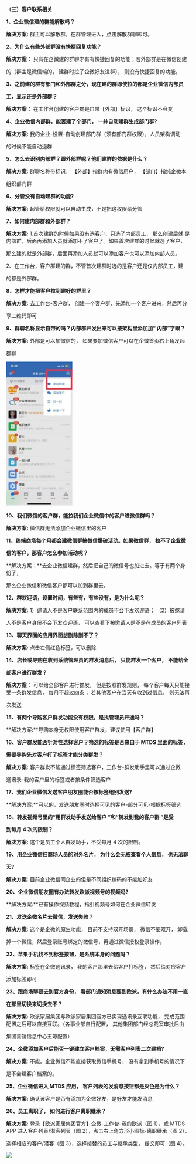 ﻿﻿**（三）客户联系相关**

**1、企业微信建的群能解散吗？**

**解决方案:** 群主可以解散群，在群管理进入，点击解散群聊即可。




**2、为什么有些外部群没有快捷回复功能？**

**解决方案：** 只有在企微建的群聊才有有快捷回复的功能；若外部群是在微信创建

的（群主是微信端的，  建群时拉了企微好友进群），  则没有快捷回复的功能。




**3、之前建的群有部门和外部群之分，现在建的群即使拉的都是企业微信内部员**

**工，显示还是外部群？**

**解决方案：**  在工作台创建的客户群是自带【外部】标识，  这个标识不会变




**4、企业微信内部群，能否建了个部门，  一并自动建群生成部门群?**

**解决方案:** 我的企业-设置-自动创建部门群（须有部门群权限），人员架构调动

的时候不能自动退群



<a name="bookmark40"></a>**5、怎么去识别内部群？跟外部群呢？他们建群的依据是什么？**

**解决方案:** 群聊名称带标识，  【外部】指群内有微信用户，   【部门】指纯企微本

组织部门群




<a name="bookmark41"></a>**6、分管没有自动建群的功能?**

**解决方案:** 超管给权限就可以自动生成，不是把这权限给分管




<a name="bookmark42"></a>**7、如何建内部群和外部群？**

**解决方案:** 1.首次建群的时候如果没有选客户，只选了内部员工， 那么创建后就  是内部群，后面再添加人员就添加不了客户了。如果首次建群的时候就选了客户，

那么建的就是外部群，后面再添加人员就可以添加客户也可以添加内部人员。

2、在工作台，客户群建的群，不管首次建群时选的是客户还是仅内部员工，建

的都是外部群。




<a name="bookmark43"></a>**8、怎样才能把客户拉到建好的群里？**

**解决方案:** 去工作台-客户群， 创建一个客户群，先添加一个客户进来，然后再分

享二维码即可



<a name="bookmark44"></a>**9、群聊名称显示自带的吗？内部群开发出来可以按架构里添加加“ 内部”字眼？**

**解决方案:** 外部是可以加微信的，  如果要加微信客户可以在企微首页右上角发起

群聊

![](Aspose.Words.377cb4ca-ba1d-4455-a54b-feee72fead30.001.jpeg)

<a name="bookmark45"></a>**10、我们微信的客户群，能拉我们企业微信中的客户进微信群吗？**

**解决方案:** 微信群无法添加企业微信里的客户




<a name="bookmark46"></a>**11、终端商场每个月都会建微信群搞微信爆破活动。如果微信群， 拉不了企业微**

**信的客户，那客户怎么参加活动呢？**

**解决方案：**去企业微信建群，然后把自己的微信号也加进去。等于有两个身份了，

那么企业微信和微信客户都可以加到群里去。



<a name="bookmark47"></a>**12、群欢迎语，设置时间，有些有，有些没有，是为什么呢？**

**解决方案:** 1）邀请人不是客户联系范围内的成员不会下发欢迎语；  （2）被邀请

人不是客户身份不会下发欢迎语， 可以查看下被邀请人是不是在成员的客户列表




<a name="bookmark48"></a>**13、聊天界面的应用界面想删除删不了？**

**解决方案:** 点击左侧红色标签，可以删除




<a name="bookmark49"></a>**14、店长或导购在收到系统管理员的群发消息后， 只能群发一个客户， 不能给全**

**部客户进行群发？**

**解决方案：** 可以给全部客户进行群发，  但是按照群发规则，  每个客户每天只能接 受一条群发信息，  每月不超过四条；  若其他客户在当天有收到过信息，  则无法再

次发送





<a name="bookmark50"></a>**15、有两个导购客户群发功能没有权限，是找管理员开通吗？**

**解决方案:**导购本身无权限使用客户群发，建议使用【客户群】



<a name="bookmark51"></a>**16、客户群发能否针对性选择客户？筛选的标签是否来自于 MTDS 里面的标签，**

**需要导购先对客户打了标签才能分类群发？**

**解决方案:** 客户群发不能通过标签筛选客户，工作台-群发助手里可以通过企微

通讯录-我的客户里的标签或者按条件筛选客户




<a name="bookmark52"></a>**17、我们企业微信发送客户朋友圈能否按标签组别发送?**

**解决方案:**可以的，发送朋友圈时选择可见的客户-部分可见-根据标签筛选




<a name="bookmark53"></a>**18、转发视频号里的“用群发助手发送给客户 ”和“转发到我的客户群 ”是受**

**到每月 4 次的限制？**

**解决方案:** 这个是员工个人群发助手，不受每月 4 次的限制。




<a name="bookmark54"></a>**19、用企业微信扫商场人员的对外名片， 为什么会无权查看个人信息， 也无法聊**

**天?**

**解决方案:**  目前企业微信同企业的但是不同组织编码的不能加好友




<a name="bookmark55"></a>**20、企业微信朋友圈有办法转发欧派视频号的视频吗?**

**解决方案:**已有操作视频教程，指引视频号如何在企业微信转发






<a name="bookmark56"></a>**21、发送企微名片去微信，发送失败？**

**解决方案:** 这个是企微的原生功能，  目前不支持双开场景，  微信不要双开，  卸载

掉一个微信，然后登录账号绑定的微信号，再通过微信授权登录操作。




<a name="bookmark57"></a>**22、苹果手机找不到标签按钮，是系统本身的问题吗？**

**解决方案:** 标签在企微通讯录， 我的客户那里去给客户打标签，  然后给对应客户

添加标签即可

<a name="bookmark58"></a>**23、跟商场聊要去到官方身份， 看部门通知消息要到欧派，有什么办法不用一直**

**在那里切换来切换去不？**

**解决方案:** 欧派家居集团与欧派家居集团官方已实现通讯录互联功能，  完成范围 配置之后可以直接互联。（各事业部自行配置，  其他集团部门经总裁室审批后由

集团营销信息中心王琼配置）




<a name="bookmark59"></a>**24、企微添加客户后能否一键建立客户档案，无需客户列表二次建档?**

**解决方案:** 不能。企业微信不能直接获取微信手机号，  没有拿到手机号的情况下

是不会建客户档案的。



**25、企业微信进入 MTDS 应用， 客户列表的发消息按钮都是灰色是为什么？**

**解决方案:** 确认该客户是否有添加为企微好友，是好友才能发消息






<a name="bookmark60"></a>**26、员工离职了， 如何进行客户离职继承？**

**解决方案:** 登录【欧派家居集团官方】企微-工作台-我的欧派（图 1），或 MTDS APP 进入客户列表/潜客列表（图 2），点击右上角方形小图标-离职继承（图 2），

选择相应的客户/潜客（图 3），选择接替的员工与继承类型， 提交即可（图 4）。

![](Aspose.Words.377cb4ca-ba1d-4455-a54b-feee72fead30.002.png)



